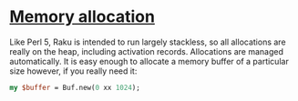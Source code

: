 [1]: https://rosettacode.org/wiki/Memory_allocation

# [Memory allocation][1]





Like Perl 5, Raku is intended to run largely stackless, so all allocations are really on the heap, including activation records.  Allocations are managed automatically.  It is easy enough to allocate a memory buffer of a particular size however, if you really need it:

```perl
my $buffer = Buf.new(0 xx 1024);
```
